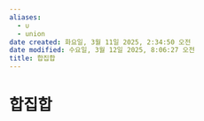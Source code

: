 ```yaml
---
aliases:
  - ∪
  - union
date created: 화요일, 3월 11일 2025, 2:34:50 오전
date modified: 수요일, 3월 12일 2025, 8:06:27 오전
title: 합집합
---
```


# 합집합

